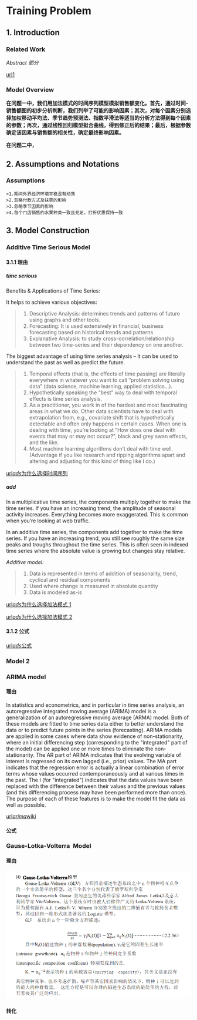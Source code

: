 # Training Problem

## 1. Introduction

### Related Work

_Abstract 部分_

[url1](https://www.researchgate.net/publication/236463111_Sales_Prediction_with_Parametrized_Time_Series_Analysis)

### Model Overview

**在问题一中，我们用加法模式的时间序列模型模拟销售额变化。首先，通过时间-销售额图的初步分析判断，我们列举了可能的影响因素；其次，对每个因素分别选择加权移动平均法、季节趋势预测法、指数平滑法等适当的分析方法得到每个因素的参数；再次，通过线性回归模型拟合曲线，得到修正后的结果；最后，根据参数确定该因素与销售额的相关性，确定最终影响因素。**

**在问题二中，**

## 2. Assumptions and Notations

### Assumptions

```
>1.期间外界经济环境平稳没有动荡
>2.忽略付款方式及抹零的影响
>3.忽略季节因素的影响
>4.每个门店销售的水果种类一致且充足，打折优惠保持一致
```

## 3. Model Construction

### Additive Time Serious Model

#### 3.1.1 理由

##### time serious

Benefits & Applications of Time Series:

It helps to achieve various objectives:

> 1.  Descriptive Analysis: determines trends and patterns of future using graphs and other tools.
> 2.  Forecasting: It is used extensively in financial, business forecasting based on historical trends and patterns
> 3.  Explanative Analysis: to study cross-correlation/relationship between two time-series and their dependency on one another.

The biggest advantage of using time series analysis – It can be used to understand the past as well as predict the future.

> 1.  Temporal effects (that is, the effects of time passing) are literally everywhere in whatever you want to call “problem solving using data” (data science, machine learning, applied statistics…).
> 2.  Hypothetically speaking the “best” way to deal with temporal effects is time series analysis.
> 3.  As a practitioner, you work in of the hardest and most fascinating areas in what we do. Other data scientists have to deal with extrapolation from, e.g., covariate shift that is hypothetically detectable and often only happens in certain cases. When one is dealing with time, you’re looking at “How does one deal with events that may or may not occur?”, black and grey swan effects, and the like.
> 4.  Most machine learning algorithms don’t deal with time well. (Advantage if you like research and ripping algorithms apart and altering and adjusting for this kind of thing like I do.)

[url*ads*为什么选择时间序列](https://www.quora.com/What-is-time-series-analysis-What-are-its-advantages-and-disadvantages)

##### add

In a multiplicative time series, the components multiply together to make the time series. If you have an increasing trend, the amplitude of seasonal activity increases. Everything becomes more exaggerated. This is common when you’re looking at web traffic.

In an additive time series, the components add together to make the time series. If you have an increasing trend, you still see roughly the same size peaks and troughs throughout the time series. This is often seen in indexed time series where the absolute value is growing but changes stay relative.

_Additive model:_

> 1.  Data is represented in terms of addition of seasonality, trend, cyclical and residual components
> 2.  Used where change is measured in absolute quantity
> 3.  Data is modeled as-is

[url*ads*为什么选择加法模式 1](https://www.r-bloggers.com/is-my-time-series-additive-or-multiplicative/)

[url*ads*为什么选择加法模式 2](https://www.quora.com/What-are-the-differences-between-an-Additive-and-a-Multiplicative-Time-Series-model)

#### 3.1.2 公式

[url*ads*公式](https://wiki.mbalib.com/wiki/%E6%97%B6%E9%97%B4%E5%BA%8F%E5%88%97%E5%88%86%E8%A7%A3%E6%B3%95)

### Model 2

### ARIMA model

#### 理由

In statistics and econometrics, and in particular in time series analysis, an autoregressive integrated moving average (ARIMA) model is a generalization of an autoregressive moving average (ARMA) model. Both of these models are fitted to time series data either to better understand the data or to predict future points in the series (forecasting). ARIMA models are applied in some cases where data show evidence of non-stationarity, where an initial differencing step (corresponding to the "integrated" part of the model) can be applied one or more times to eliminate the non-stationarity.
The AR part of ARIMA indicates that the evolving variable of interest is regressed on its own lagged (i.e., prior) values. The MA part indicates that the regression error is actually a linear combination of error terms whose values occurred contemporaneously and at various times in the past. The I (for "integrated") indicates that the data values have been replaced with the difference between their values and the previous values (and this differencing process may have been performed more than once). The purpose of each of these features is to make the model fit the data as well as possible.

[url*arima*wiki](https://en.wikipedia.org/wiki/Autoregressive_integrated_moving_average#Software_implementations)

#### 公式

### Gause-Lotka-Volterra Model

#### 理由

![glv](GLV.png)

#### 转化
